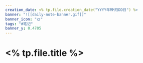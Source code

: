 ```yaml
---
creation_date: <% tp.file.creation_date("YYYY年MM月DD日") %>
banner: "![[daily-note-banner.gif]]"
banner_icon: "🌞"
tags: "#笔记"
banner_y: 0.4705
---
```


# <% tp.file.title %>
